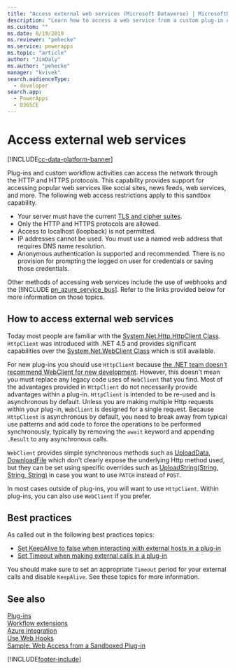 ```yaml
---
title: "Access external web services (Microsoft Dataverse) | MicrosoftDocs"
description: "Learn how to access a web service from a custom plug-in or workflow activity."
ms.custom: ""
ms.date: 8/19/2019
ms.reviewer: "pehecke"
ms.service: powerapps
ms.topic: "article"
author: "JimDaly"
ms.author: "pehecke"
manager: "kvivek"
search.audienceType: 
  - developer
search.app: 
  - PowerApps
  - D365CE
---
```

# Access external web services

[!INCLUDE[cc-data-platform-banner](../../includes/cc-data-platform-banner.md)]

Plug-ins and custom workflow activities can access the network through the HTTP and HTTPS protocols. This capability provides support for accessing popular web services like social sites, news feeds, web services, and more. The following web access restrictions apply to this sandbox capability.  
  
- Your server must have the current [TLS and cipher suites](https://docs.microsoft.com/power-platform/admin/onpremises-server-cipher-tls-requirements).
- Only the HTTP and HTTPS protocols are allowed.
- Access to localhost (loopback) is not permitted.
- IP addresses cannot be used. You must use a named web address that requires DNS name resolution.
- Anonymous authentication is supported and recommended. There is no provision for prompting the logged on user for credentials or saving those credentials.

Other methods of accessing web services include the use of webhooks and the [!INCLUDE [pn_azure_service_bus](../../includes/pn_azure_service_bus.md)]. Refer to the links provided below for more information on those topics.

## How to access external web services

Today most people are familiar with  the [System.Net.Http.HttpClient Class](/dotnet/api/system.net.http.httpclient). `HttpClient` was introduced with .NET 4.5 and provides significant capabilities over the [System.Net.WebClient Class](/dotnet/api/system.net.webclient) which is still available.

For new plug-ins you should use `HttpClient` because [the .NET team doesn't recommend WebClient for new development](/dotnet/api/system.net.webclient?#remarks). However, this doesn't mean you must replace any legacy code uses of `WebClient` that you find. Most of the advantages provided in `HttpClient` do not necessarily provide advantages within a plug-in. `HttpClient` is intended to be re-used and is asynchronous by default. Unless you are making multiple Http requests within your plug-in, `WebClient` is designed for a single request. Because `HttpClient` is asynchronous by default, you need to break away from typical use patterns and add code to force the operations to be performed synchronously, typically by removing the `await` keyword and appending `.Result` to any asynchronous calls.

`WebClient` provides simple synchronous methods such as [UploadData](/dotnet/api/system.net.webclient.uploaddata), [DownloadFile](/dotnet/api/system.net.webclient.downloadfile) which don't clearly expose the underlying Http method used, but they can be set using specific overrides such as [UploadString(String, String, String)](/dotnet/api/system.net.webclient.uploadstring#System_Net_WebClient_UploadString_System_String_System_String_System_String_) in case you want to use `PATCH` instead of `POST`.

In most cases outside of plug-ins, you will want to use `HttpClient`. Within plug-ins, you can also use `WebClient` if you prefer.

## Best practices

As called out in the following best practices topics:

- [Set KeepAlive to false when interacting with external hosts in a plug-in](best-practices/business-logic/set-keepalive-false-interacting-external-hosts-plugin.md)
- [Set Timeout when making external calls in a plug-in](best-practices/business-logic/set-timeout-for-external-calls-from-plug-ins.md)

You should make sure to set an appropriate `Timeout` period for your external calls and disable `KeepAlive`. See these topics for more information.


## See also

[Plug-ins](plug-ins.md)<br />
[Workflow extensions](workflow/workflow-extensions.md)<br />
[Azure integration](azure-integration.md)<br />
[Use Web Hooks](use-webhooks.md)<br />
[Sample: Web Access from a Sandboxed Plug-in](org-service/samples/web-access-plugin.md)


[!INCLUDE[footer-include](../../includes/footer-banner.md)]